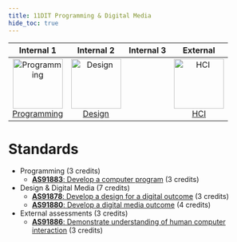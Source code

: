 ```yaml
---
title: 11DIT Programming & Digital Media
hide_toc: true
---
```


| **Internal 1** | **Internal 2** | **Internal 3** | **External** |
| :-: | :-: | :-: | :-: |
| <a href="11dit/programming"><image src="../img/programming.svg" title="Programming" width=100><br>Programming | <a href="11dit/design"><image src="../img/design.svg" title="Design" width=100><br>Design | | <a href="11dit/hci"><image src="../img/hci.svg" title="HCI" width=100><br>HCI |

# Standards

* Programming (3 credits)
    * [**AS91883**: Develop a computer program](https://www.nzqa.govt.nz/nqfdocs/ncea-resource/achievements/2019/as91883.pdf) (3 credits)
* Design & Digital Media (7 credits)
    * [**AS91878**: Develop a design for a digital outcome](https://www.nzqa.govt.nz/nqfdocs/ncea-resource/achievements/2019/as91878.pdf) (3 credits)
    * [**AS91880**: Develop a digital media outcome](https://www.nzqa.govt.nz/nqfdocs/ncea-resource/achievements/2019/as91878.pdf) (4 credits)
* External assessments (3 credits)
    * [**AS91886**: Demonstrate understanding of human computer interaction](https://www.nzqa.govt.nz/nqfdocs/ncea-resource/achievements/2019/as91886.pdf) (3 credits)
